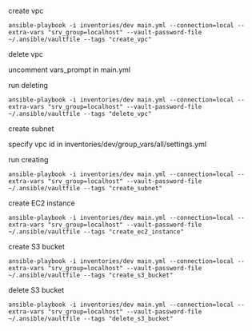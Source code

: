 create vpc

```
ansible-playbook -i inventories/dev main.yml --connection=local --extra-vars "srv_group=localhost" --vault-password-file ~/.ansible/vaultfile --tags "create_vpc"
```

delete vpc

uncomment vars_prompt in main.yml

run deleting
```
ansible-playbook -i inventories/dev main.yml --connection=local --extra-vars "srv_group=localhost" --vault-password-file ~/.ansible/vaultfile --tags "delete_vpc"
```

create subnet

specify vpc id in inventories/dev/group_vars/all/settings.yml

run creating
```
ansible-playbook -i inventories/dev main.yml --connection=local --extra-vars "srv_group=localhost" --vault-password-file ~/.ansible/vaultfile --tags "create_subnet"
```

create EC2 instance
```
ansible-playbook -i inventories/dev main.yml --connection=local --extra-vars "srv_group=localhost" --vault-password-file ~/.ansible/vaultfile --tags "create_ec2_instance"
```

create S3 bucket
```
ansible-playbook -i inventories/dev main.yml --connection=local --extra-vars "srv_group=localhost" --vault-password-file ~/.ansible/vaultfile --tags "create_s3_bucket"
```

delete S3 bucket
```
ansible-playbook -i inventories/dev main.yml --connection=local --extra-vars "srv_group=localhost" --vault-password-file ~/.ansible/vaultfile --tags "delete_s3_bucket"
```
